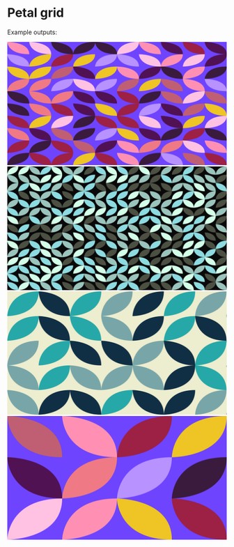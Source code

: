 #  Petal grid

Example outputs:

![](output-0.png)
![](output-1.png)
![](output-2.png)
![](output-3.png)
